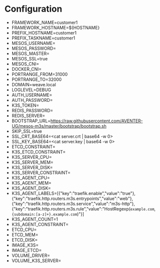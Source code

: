 # Configuration


- FRAMEWORK_NAME=customer1
- FRAMEWORK_HOSTNAME=${HOSTNAME}
- PREFIX_HOSTNAME=customer1
- PREFIX_TASKNAME=customer1
- MESOS_USERNAME=
- MESOS_PASSWORD=
- MESOS_MASTER=
- MESOS_SSL=true
- MESOS_CNI=
- DOCKER_CNI=
- PORTRANGE_FROM=31000
- PORTRANGE_TO=32000
- DOMAIN=weave.local
- LOGLEVEL=DEBUG
- AUTH_USERNAME=
- AUTH_PASSWORD=
- K3S_TOKEN=
- REDIS_PASSWORD=
- REDIS_SERVER=
- BOOTSTRAP_URL=https://raw.githubusercontent.com/AVENTER-UG/mesos-m3s/master/bootstrap/bootstrap.sh
- SKIP_SSL=true
- SSL_CRT_BASE64=<cat server.crt | base64 -w 0>
- SSL_KEY_BASE64=<cat server.key | base64 -w 0>
- ETCD_CONSTRAINT=
- K3S_ETCD_CONSTRAINT=
-	K3S_SERVER_CPU=
-	K3S_SERVER_MEM=
-	K3S_SERVER_DISK=
- K3S_SERVER_CONSTRAINT=
-	K3S_AGENT_CPU=
-	K3S_AGENT_MEM=
-	K3S_AGENT_DISK=
- K3S_AGENT_LABELS=[{"key":"traefik.enable","value":"true"},{"key":"traefik.http.routers.m3s.entrypoints","value":"web"},{"key":"traefik.http.routers.m3s.service","value":"m3s-http"},{"key":"traefik.http.routers.m3s.rule","value":"HostRegexp(`example.com`, `{subdomain:[a-z]+}.example.com`)"}]
- K3S_AGENT_COUNT=1
- K3S_AGENT_CONSTRAINT=
-	ETCD_CPU=
-	ETCD_MEM=
-	ETCD_DISK=
- IMAGE_K3S=
- IMAGE_ETCD=
- VOLUME_DRIVER=
- VOLUME_K3S_SERVER=
